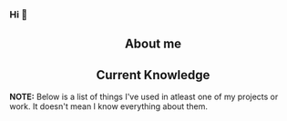 ### Hi 👋

<h2 align="center">About me</h2>

<h2 align="center">Current Knowledge</h2>

**NOTE:** Below is a list of things I've used in atleast one of my projects or work. It doesn't mean I know everything about them.

<!--
**EKOISMYLOVE/EKOISMYLOVE** is a ✨ _special_ ✨ repository because its `README.md` (this file) appears on your GitHub profile.

Here are some ideas to get you started:

- 🔭 I’m currently working on ...
- 🌱 I’m currently learning ...
- 👯 I’m looking to collaborate on ...
- 🤔 I’m looking for help with ...
- 💬 Ask me about ...
- 📫 How to reach me: ...
- 😄 Pronouns: ...
- ⚡ Fun fact: ...
-->
